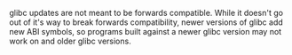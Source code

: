 glibc updates are not meant to be forwards compatible. While it doesn't go out of it's way to break forwards compatibility, newer versions of glibc add new ABI symbols, so programs built against a newer glibc version may not work on and older glibc versions.

